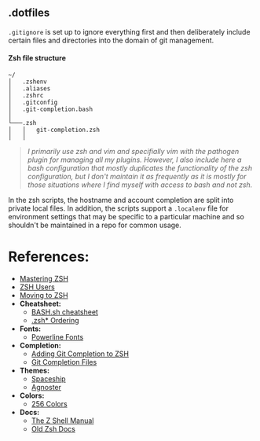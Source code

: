 ## .dotfiles
`.gitignore` is set up to ignore everything first and then deliberately include certain files and directories into the domain of git management.

#### Zsh file structure
```
~/
│   .zshenv
│   .aliases
│   .zshrc
│   .gitconfig
│   .git-completion.bash
│
└───.zsh
│   │   git-completion.zsh
│   │
```

> *I primarily use zsh and vim and specifially vim with the pathogen plugin for managing all my plugins. However, I also include here a bash configuration that mostly duplicates the functionality of the zsh configuration, but I don't maintain it as frequently as it is mostly for those situations where I find myself with access to bash and not zsh.*

In the zsh scripts, the hostname and account completion are split into private local files. In addition, the scripts support a `.localenv` file for environment settings that may be specific to a particular machine and so shouldn't be maintained in a repo for common usage.

# References:
- [Mastering ZSH](https://github.com/rothgar/mastering-zsh)
- [ZSH Users](https://github.com/zsh-users)
- [Moving to ZSH](https://scriptingosx.com/2019/06/moving-to-zsh/)
- **Cheatsheet:**
  - [BASH.sh cheatsheet](https://github.com/LeCoupa/awesome-cheatsheets/blob/master/languages/bash.sh)
  - [.zsh* Ordering](https://gist.github.com/pbrisbin/45654dc74787c18e858c)
- **Fonts:**
  - [Powerline Fonts](https://github.com/powerline/fonts)
- **Completion:**
  - [Adding Git Completion to ZSH](https://medium.com/@oliverspryn/adding-git-completion-to-zsh-60f3b0e7ffbc)
  - [Git Completion Files](https://github.com/git/git/tree/master/contrib/completion)
- **Themes:**
  - [Spaceship](https://github.com/denysdovhan/spaceship-prompt)
  - [Agnoster](https://github.com/agnoster/agnoster-zsh-theme)
- **Colors:**
  - [256 Colors](https://jonasjacek.github.io/colors/)
- **Docs:**
  - [The Z Shell Manual](http://zsh.sourceforge.net/Doc/Release/index.html#Top)
  - [Old Zsh Docs](http://www.csse.uwa.edu.au/programming/linux/zsh-doc/zsh_toc.html)
